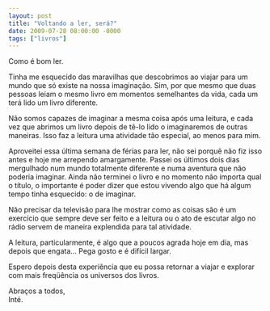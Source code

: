 ```yaml
---
layout: post
title: "Voltando a ler, será?"
date: 2009-07-28 08:00:00 -0000
tags: ["livros"]
---
```

Como é bom ler.  

Tinha me esquecido das maravilhas que descobrimos ao viajar para um mundo que só existe na nossa imaginação. Sim, por que mesmo que duas pessoas leiam o mesmo livro em momentos semelhantes da vida, cada um terá lido um livro diferente.

Não somos capazes de imaginar a mesma coisa após uma leitura, e cada vez que abrimos um livro depois de tê-lo lido o imaginaremos de outras maneiras. Isso faz a leitura uma atividade tão especial, ao menos para mim.

Aproveitei essa última semana de férias para ler, não sei porquê não fiz isso antes e hoje me arrependo amargamente. Passei os últimos dois dias mergulhado num mundo totalmente diferente e numa aventura que não poderia imaginar. Ainda não terminei o livro e no momento não importa qual o título, o importante é poder dizer que estou vivendo algo que há algum tempo tinha esquecido: o de imaginar.

Não precisar da televisão para lhe mostrar como as coisas são é um exercício que sempre deve ser feito e a leitura ou o ato de escutar algo no rádio servem de maneira explendida para tal atividade.

A leitura, particularmente, é algo que a poucos agrada hoje em dia, mas depois que engata... Pega gosto e é difícil largar.

Espero depois desta experiência que eu possa retornar a viajar e explorar com mais freqüência os universos dos livros.

Abraços a todos,  
Inté.
